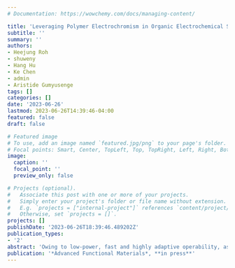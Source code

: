 ```yaml
---
# Documentation: https://wowchemy.com/docs/managing-content/

title: 'Leveraging Polymer Electrochromism in Organic Electrochemical Synaptic Devices'
subtitle: ''
summary: ''
authors:
- Heejung Roh
- shuweny
- Hang Hu
- Ke Chen
- admin
- Aristide Gumyusenge 
tags: []
categories: []
date: '2023-06-26'
lastmod: 2023-06-26T14:39:46-04:00
featured: false
draft: false

# Featured image
# To use, add an image named `featured.jpg/png` to your page's folder.
# Focal points: Smart, Center, TopLeft, Top, TopRight, Left, Right, BottomLeft, Bottom, BottomRight.
image:
  caption: ''
  focal_point: ''
  preview_only: false

# Projects (optional).
#   Associate this post with one or more of your projects.
#   Simply enter your project's folder or file name without extension.
#   E.g. `projects = ["internal-project"]` references `content/project/deep-learning/index.md`.
#   Otherwise, set `projects = []`.
projects: []
publishDate: '2023-06-26T18:39:46.489202Z'
publication_types:
- '2'
abstract: 'Owing to low-power, fast and highly adaptive operability, as well as scalability, electrochemical random-access memory (ECRAM) technology is one of the most promising approaches for neuromorphic computing based on artificial neural networks. Despite recent advances, practical implementation of ECRAMs remains challenging due to several limitations including high write noise, asymmetric weight updates, and insufficient dynamic ranges. Here, inspired by similarities in structural and functional requirements between electrochromic devices and ECRAMs, we demonstrate high-performance, single-transistor and neuromorphic devices based on electrochromic polymers (ECPs). To effectively translate electrochromism into electrochemical ion memory in polymers, we systematically investigate ion-polymer interaction, redox activity, mixed ionic-electronic conduction, and stability of ECPs both experimentally and computationally using select electrolytes. The best-performing ECP-electrolyte combination is then implemented into an ECRAM device to further explore synaptic plasticity behaviors. The resulting ECRAM exhibits high linearity and symmetric conductance modulation, high dynamic range (~1 mS or ~6x), and high training accuracy (> 84% within 5 training cycles on a standard image recognition dataset), comparable to existing state-of-the-art ECRAMs. This work offers a promising approach to discover and design novel polymer materials for organic ECRAMs and demonstrates potential applications, taking advantage of mature knowledge basis on electrochromic materials and devices.'
publication: '*Advanced Functional Materials*, **in press**'
---
```

